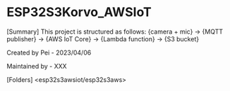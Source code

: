 # ESP32S3Korvo_AWSIoT

[Summary]
This project is structured as follows:
{camera + mic} -> {MQTT publisher} -> {AWS IoT Core} -> {Lambda function} -> {S3 bucket}

Created by Pei - 2023/04/06

Maintained by - XXX

[Folders]
<esp32s3awsiot/esp32s3aws>
